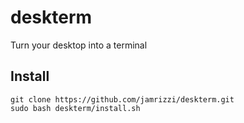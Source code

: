 # deskterm
Turn your desktop into a terminal

## Install
```
git clone https://github.com/jamrizzi/deskterm.git
sudo bash deskterm/install.sh
```
